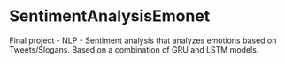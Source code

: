 # SentimentAnalysisEmonet
Final project - NLP - Sentiment analysis that analyzes emotions based on Tweets/Slogans. Based on a combination of GRU and LSTM models.
